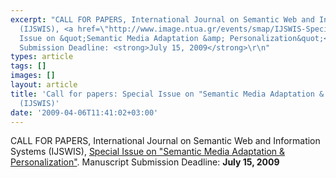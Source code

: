 ```yaml
---
excerpt: "CALL FOR PAPERS, International Journal on Semantic Web and Information Systems
  (IJSWIS), <a href=\"http://www.image.ntua.gr/events/smap/IJSWIS-SpecialIssue.php\">Special
  Issue on &quot;Semantic Media Adaptation &amp; Personalization&quot;</a>. Manuscript
  Submission Deadline: <strong>July 15, 2009</strong>\r\n"
types: article
tags: []
images: []
layout: article
title: 'Call for papers: Special Issue on "Semantic Media Adaptation & Personalization"
  (IJSWIS)'
date: '2009-04-06T11:41:02+03:00'
---
```

CALL FOR PAPERS, International Journal on Semantic Web and Information Systems (IJSWIS), <a href="http://www.image.ntua.gr/events/smap/IJSWIS-SpecialIssue.php">Special Issue on &quot;Semantic Media Adaptation &amp; Personalization&quot;</a>. Manuscript Submission Deadline: <strong>July 15, 2009</strong>
